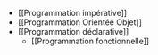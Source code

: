 - [[Programmation impérative]]
- [[Programmation Orientée Objet]]
- [[Programmation déclarative]]
	- [[Programmation fonctionnelle]]